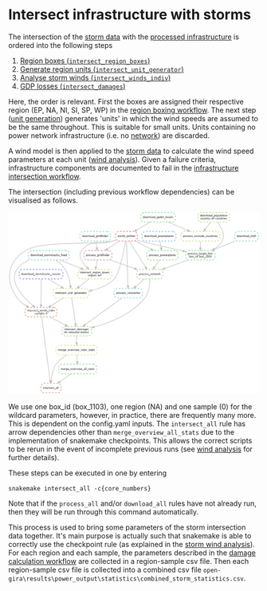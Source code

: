 # Intersect infrastructure with storms

The intersection of the [storm data](../download/storm-ibtracs.md) with the
[processed infrastructure](../process.md) is ordered into the following steps
1. [Region boxes (`intersect_region_boxes`)](boxes.md)
2. [Generate region units (`intersect_unit_generator`)](grid.md)
3. [Analyse storm winds (`intersect_winds_indiv`)](windspeed.md)
4. [GDP losses (`intersect_damages`)](gdploss.md)

Here, the order is relevant. First the boxes are assigned their respective region (EP, NA, NI,
SI, SP, WP) in the [region boxing workflow](boxes.md). The next step ([unit
generation](grid.md)) generates 'units' in which the wind speeds are assumed to be the same
throughout. This is suitable for small units. Units containing no power network infrastructure
(i.e. no [network](../process/network.md)) are discarded.

A wind model is then applied to the [storm data](../download/storm-ibtracs.md) to
calculate the wind speed parameters at each unit ([wind analysis](windspeed.md)). Given a
failure criteria, infrastructure components are documented to fail in the [infrastructure
intersection workflow](gdploss.md).

The intersection (including previous workflow dependencies) can be visualised as follows.

![`intersect_all` rule workflow with one box_id, region and sample example](../../img/dag_intersect_all.png)

We use one box_id (box_1103), one region (NA) and one sample (0) for the wildcard parameters, however, in practice,
there are frequently many more. This is dependent on the config.yaml inputs.
The `intersect_all` rule has arrow dependencies other than `merge_overview_all_stats` due to the implementation of
snakemake checkpoints. This allows the correct scripts to be rerun in the event of incomplete previous runs (see
[wind analysis](windspeed.md) for further details).


These steps can be executed in one by entering

```
snakemake intersect_all -c{core_numbers}
```

Note that if the `process_all` and/or `download_all` rules have not already
run, then they will be run through this command automatically.

This process is used to bring some parameters of the storm intersection data together. It's main
purpose is actually such that snakemake is able to correctly use the checkpoint rule (as explained
in the [storm wind analysis](windspeed.md)). For each region and each sample, the
parameters described in the [damage calculation workflow](gdploss.md) are collected in
a region-sample csv file. Then each region-sample csv file is collected into a combined csv file `open-gira\results\power_output\statistics\combined_storm_statistics.csv`.
